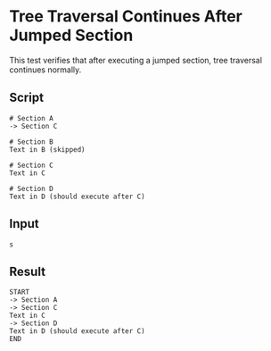 # Tree Traversal Continues After Jumped Section

This test verifies that after executing a jumped section, tree traversal continues normally.

## Script
```cuentitos
# Section A
-> Section C

# Section B
Text in B (skipped)

# Section C
Text in C

# Section D
Text in D (should execute after C)
```

## Input
```input
s
```

## Result
```result
START
-> Section A
-> Section C
Text in C
-> Section D
Text in D (should execute after C)
END
```
